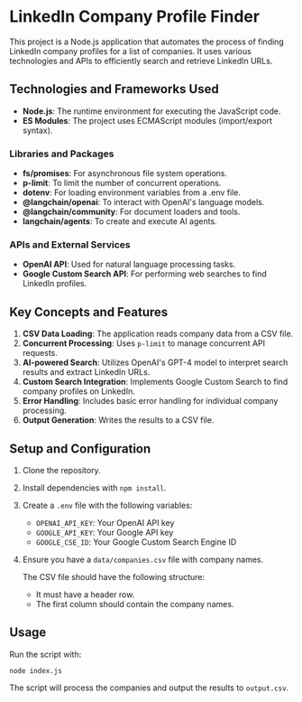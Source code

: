 # LinkedIn Company Profile Finder

This project is a Node.js application that automates the process of finding LinkedIn company profiles for a list of companies. It uses various technologies and APIs to efficiently search and retrieve LinkedIn URLs.

## Technologies and Frameworks Used

- **Node.js**: The runtime environment for executing the JavaScript code.
- **ES Modules**: The project uses ECMAScript modules (import/export syntax).

### Libraries and Packages

- **fs/promises**: For asynchronous file system operations.
- **p-limit**: To limit the number of concurrent operations.
- **dotenv**: For loading environment variables from a .env file.
- **@langchain/openai**: To interact with OpenAI's language models.
- **@langchain/community**: For document loaders and tools.
- **langchain/agents**: To create and execute AI agents.

### APIs and External Services

- **OpenAI API**: Used for natural language processing tasks.
- **Google Custom Search API**: For performing web searches to find LinkedIn profiles.

## Key Concepts and Features

1. **CSV Data Loading**: The application reads company data from a CSV file.
2. **Concurrent Processing**: Uses `p-limit` to manage concurrent API requests.
3. **AI-powered Search**: Utilizes OpenAI's GPT-4 model to interpret search results and extract LinkedIn URLs.
4. **Custom Search Integration**: Implements Google Custom Search to find company profiles on LinkedIn.
5. **Error Handling**: Includes basic error handling for individual company processing.
6. **Output Generation**: Writes the results to a CSV file.

## Setup and Configuration

1. Clone the repository.
2. Install dependencies with `npm install`.
3. Create a `.env` file with the following variables:
   - `OPENAI_API_KEY`: Your OpenAI API key
   - `GOOGLE_API_KEY`: Your Google API key
   - `GOOGLE_CSE_ID`: Your Google Custom Search Engine ID
4. Ensure you have a `data/companies.csv` file with company names.

	The CSV file should have the following structure:

	- It must have a header row.
	- The first column should contain the company names.

## Usage

Run the script with:

`node index.js`

The script will process the companies and output the results to `output.csv`.